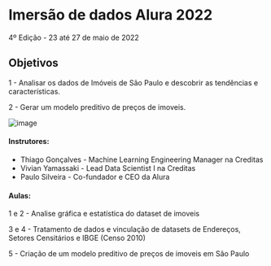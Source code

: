 # Imersão de dados Alura 2022
4º Edição - 23 até 27 de maio de 2022


## Objetivos

1 - Analisar os dados de Imóveis de São Paulo e descobrir as tendências e características.

2 - Gerar um modelo preditivo de preços de imoveis.

![image](https://user-images.githubusercontent.com/106136458/174903330-5b1803fd-1e71-4960-8f80-c991498706b3.png)


#### Instrutores:
- Thiago Gonçalves - Machine Learning Engineering Manager na Creditas
- Vivian Yamassaki - Lead Data Scientist I na Creditas
- Paulo Silveira - Co-fundador e CEO da Alura


#### Aulas:
1 e 2 - Analise gráfica e estatística do dataset de imoveis

3 e 4 - Tratamento de dados e vinculação de datasets de Endereços, Setores Censitários e IBGE (Censo 2010)

5 - Criação de um modelo preditivo de preços de imoveis em São Paulo

